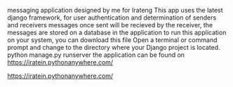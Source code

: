 messaging application designed by me for Irateng
This app uses the latest django framework, for user authentication and determination of senders and receivers 
messages once sent will be recieved by the receiver, 
the messages are stored on a database in the application
to run this application on your system, you can download this file
Open a terminal or command prompt and change to the directory where your Django project is located.
python manage.py runserver
the application can be found on https://iratein.pythonanywhere.com/

https://iratein.pythonanywhere.com/
